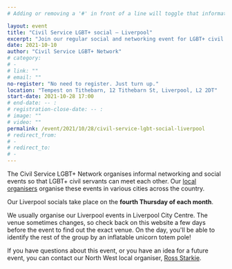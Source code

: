 ```yaml
---
# Adding or removing a '#' in front of a line will toggle that information off and on from being processed.

layout: event
title: "Civil Service LGBT+ social – Liverpool"
excerpt: "Join our regular social and networking event for LGBT+ civil servants based in and around Liverpool."
date: 2021-10-10
author: "Civil Service LGBT+ Network"
# category:
# -
# link: ""
# email: ""
no-register: "No need to register. Just turn up."
location: "Tempest on Tithebarn, 12 Tithebarn St, Liverpool, L2 2DT"
start-date: 2021-10-28 17:00
# end-date: -- :
# registration-close-date: -- :
# image: ""
# video: ""
permalink: /event/2021/10/28/civil-service-lgbt-social-liverpool
# redirect_from:
# -
# redirect_to:
# -
---
```


The Civil Service LGBT+ Network organises informal networking and social events so that LGBT+ civil servants can meet each other. Our [local organisers](/team) organise these events in various cities across the country.

Our Liverpool socials take place on the **fourth Thursday of each month**.

We usually organise our Liverpool events in Liverpool City Centre. The venue sometimes changes, so check back on this website a few days before the event to find out the exact venue. On the day, you'll be able to identify the rest of the group by an inflatable unicorn totem pole!

If you have questions about this event, or you have an idea for a future event, you can contact our North West local organiser, [Ross Starkie](/team/ross-starkie/).
